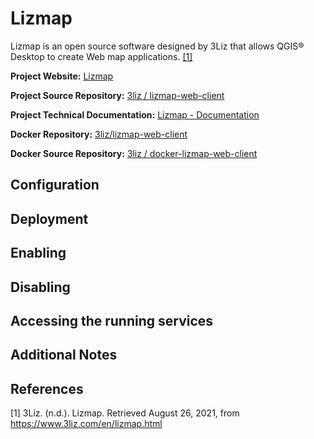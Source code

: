 # Lizmap

Lizmap is an open source software designed by 3Liz that allows QGIS® Desktop to create Web map applications. [[1]](#1)  

**Project Website:** [Lizmap](https://www.3liz.com/opensource.html#lizmap)

**Project Source Repository:** [3liz / lizmap-web-client](https://github.com/3liz/lizmap-web-client)

**Project Technical Documentation:** [Lizmap - Documentation](https://docs.lizmap.com/current/en/)

**Docker Repository:** [3liz/lizmap-web-client](https://hub.docker.com/r/3liz/lizmap-web-client)

**Docker Source Repository:**
[3liz / docker-lizmap-web-client](https://github.com/3liz/lizmap-web-client/tree/master/docker)

## Configuration

## Deployment

## Enabling

## Disabling

## Accessing the running services

## Additional Notes

## References

<a id="1">[1]</a> 3Liz. (n.d.). Lizmap. Retrieved August 26, 2021, from https://www.3liz.com/en/lizmap.html
